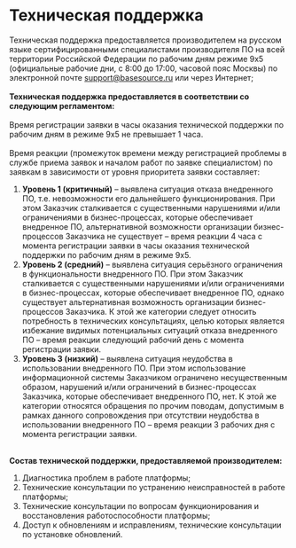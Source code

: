 # Техническая поддержка

Техническая поддержка предоставляется производителем на русском языке сертифицированными специалистами производителя ПО на всей территории Российской Федерации по рабочим дням режиме 9x5 (официальные рабочие дни, с 8:00 до 17:00, часовой пояс Москвы) по электронной почте [support@basesource.ru](mailto:support@basesource.ru) или через Интернет;\
\
**Техническая поддержка предоставляется в соответствии со следующим регламентом:**\
\
Время регистрации заявки в часы оказания технической поддержки по рабочим дням в режиме 9x5 не превышает 1 часа.\
\
Время реакции (промежуток времени между регистрацией проблемы в службе приема заявок и началом работ по заявке специалистом) по заявкам в зависимости от уровня приоритета заявки составляет:

1. **Уровень 1 (критичный)** – выявлена ситуация отказа внедренного ПО, т.е. невозможности его дальнейшего функционирования. При этом Заказчик сталкивается с существенными нарушениями и/или ограничениями в бизнес-процессах, которые обеспечивает внедренное ПО, альтернативной возможности организации бизнес-процессов Заказчика не существует – время реакции 4 часа с момента регистрации заявки в часы оказания технической поддержки по рабочим дням в режиме 9x5.
2. **Уровень 2 (средний)** – выявлена ситуация серьёзного ограничения в функциональности внедренного ПО. При этом Заказчик сталкивается с существенными нарушениями и/или ограничениями в бизнес-процессах, которые обеспечивает внедренное ПО, однако существует альтернативная возможность организации бизнес-процессов Заказчика. К этой же категории следует относить потребность в технических консультациях, целью которых является избежание видимых потенциальных ситуаций отказа внедренного ПО – время реакции следующий рабочий день с момента регистрации заявки.
3. **Уровень 3 (низкий)** – выявлена ситуация неудобства в использовании внедренного ПО. При этом использование информационной системы Заказчиком ограничено несущественным образом, нарушений и/или ограничений в бизнес-процессах Заказчика, которые обеспечивает внедренного ПО, нет. К этой же категории относятся обращения по прочим поводам, допустимым в рамках данного сопровождения при отсутствии неудобства в использовании внедренного ПО – время реакции 3 рабочих дня с момента регистрации заявки.

\
**Состав технической поддержки, предоставляемой производителем:**

1. Диагностика проблем в работе платформы;
2. Технические консультации по устранению неисправностей в работе платформы;
3. Технические консультации по вопросам функционирования и восстановления работоспособности платформы;
4. Доступ к обновлениям и исправлениям, технические консультации по установке обновлений.
